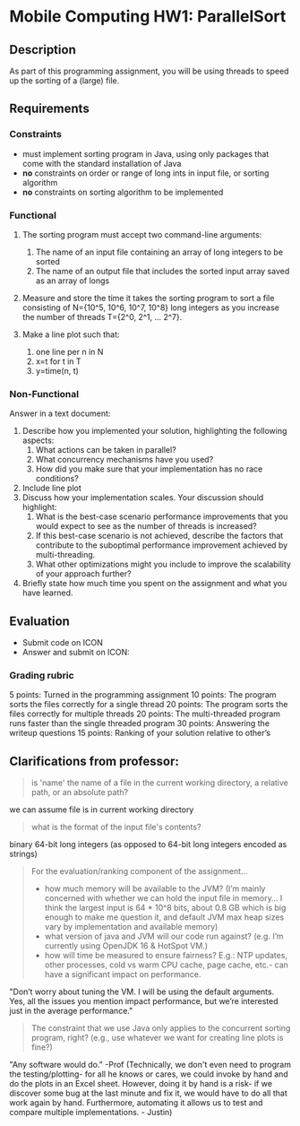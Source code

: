 # Mobile Computing HW1: ParallelSort

## Description
As part of this programming assignment, you will be using threads to speed up the sorting of a (large) file.

## Requirements
### Constraints
* must implement sorting program in Java, using only packages that come with the standard installation of Java
* **no** constraints on order or range of long ints in input file, or sorting algorithm
* **no** constraints on sorting algorithm to be implemented

### Functional
1. The sorting program must accept two command-line arguments: 
    1. The name of an input file containing an array of long integers to be sorted
    2. The name of an output file that includes the sorted input array saved as an array of longs 

2. Measure and store the time it takes the sorting program to sort a file consisting of N={10^5, 10^6, 10^7, 10^8} long integers as you increase the number of threads T={2^0, 2^1, ... 2^7}.

3. Make a line plot such that:
    1. one line per n in N
    2. x=t for t in T
    3. y=time(n, t)

### Non-Functional
Answer in a text document:
1. Describe how you implemented your solution, highlighting the following aspects: 
    1. What actions can be taken in parallel? 
    2. What concurrency mechanisms have you used? 
    3. How did you make sure that your implementation has no race conditions? 
2. Include line plot
3. Discuss how your implementation scales. Your discussion should highlight: 
    1. What is the best-case scenario performance improvements that you would expect to see as the number of threads is increased? 
    2. If this best-case scenario is not achieved, describe the factors that contribute to the suboptimal performance improvement achieved by multi-threading. 
    3. What other optimizations might you include to improve the scalability of your approach further? 
4. Briefly state how much time you spent on the assignment and what you have learned.



## Evaluation 
* Submit code on ICON
* Answer and submit on ICON:

### Grading rubric
 5 points: Turned in the programming assignment
10 points: The program sorts the files correctly for a single thread
20 points: The program sorts the files correctly for multiple threads
20 points: The multi-threaded program runs faster than the single threaded program 
30 points: Answering the writeup questions
15 points: Ranking of your solution relative to other’s 


## Clarifications from professor:

> is 'name' the name of a file in the current working directory, a relative path, or an absolute path?

we can assume file is in current working directory
> what is the format of the input file's contents?

binary 64-bit long integers (as opposed to 64-bit long integers encoded as strings)

> For the evaluation/ranking component of the assignment…
> * how much memory will be available to the JVM? (I’m mainly concerned with whether we can hold the input file in memory… I think the largest input is 64 * 10^8 bits, about 0.8 GB which is big enough to make me question it, and default JVM max heap sizes vary by implementation and available memory) 
> * what version of java and JVM will our code run against? (e.g. I’m currently using OpenJDK 16 & HotSpot VM.)
> * how will time be measured to ensure fairness? E.g.: NTP updates, other processes, cold vs warm CPU cache, page cache, etc.- can have a significant impact on performance.

"Don’t worry about tuning the VM. I will be using the default arguments. Yes, all the issues you mention impact performance, but we’re interested just in the average performance."

> The constraint that we use Java only applies to the concurrent sorting program, right? (e.g., use whatever we want for creating line plots is fine?)

"Any software would do." -Prof
(Technically, we don't even need to program the testing/plotting- for all he knows or cares, we could invoke by hand and do the plots in an Excel sheet. However, doing it by hand is a risk- if we discover some bug at the last minute and fix it, we would have to do all that work again by hand. Furthermore, automating it allows us to test and compare multiple implementations. - Justin)

